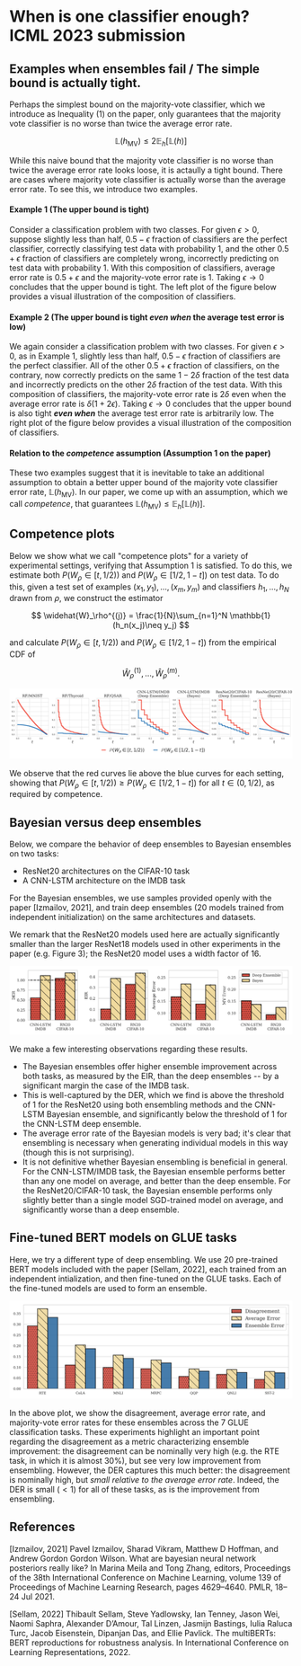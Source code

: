 # When is one classifier enough? ICML 2023 submission

## Examples when ensembles fail / The simple bound is actually tight.

Perhaps the simplest bound on the majority-vote classifier, which we introduce as Inequality (1) on the paper, only guarantees that the majority vote classifier is no worse than twice the average error rate.

$$
\mathbb{L}(h_{\mathrm{MV}}) \leq 2\mathbb{E}_h [\mathbb{L}(h)]
$$

While this naive bound that the majority vote classifier is no worse than twice the average error rate looks loose, it is actaully a tight bound. There are  cases where majority vote classifier is actually worse than the average error rate. To see this, we introduce two examples.

#### Example 1 (The upper bound is tight)
Consider a classification problem with two classes. For given $\epsilon > 0$, suppose slightly less than half, $0.5-\epsilon$ fraction of classifiers are the perfect classifier, correctly classifying test data with probability 1, and the other $0.5+\epsilon$ fraction of classifiers are completely wrong, incorrectly predicting on test data with probability 1. With this composition of classifiers, average error rate is $0.5+\epsilon$ and the majority-vote error rate is $1$. Taking $\epsilon \to 0$ concludes that the upper bound is tight. The left plot of the figure below provides a visual illustration of the composition of classifiers.

#### Example 2 (The upper bound is tight _even when_ the average test error is low)
We again consider a classification problem with two classes. For given $\epsilon > 0$, as in Example 1, slightly less than half, $0.5-\epsilon$ fraction of classifiers are the perfect classifier. All of the other $0.5+\epsilon$ fraction of classifiers, on the contrary, now correctly predicts on the same $1-2\delta$ fraction of the test data and incorrectly predicts on the other $2\delta$ fraction of the test data. With this composition of classifiers, the majority-vote error rate is $2\delta$ even when the average error rate is $\delta(1+2\epsilon)$. Taking $\epsilon \to 0$ concludes that the upper bound is also tight **_even when_** the average test error rate is arbitrarily low. The right plot of the figure below provides a visual illustration of the composition of classifiers.

<!---
![figs/First_order_bound_tight_combined.png]
-->

#### Relation to the _competence_ assumption (Assumption 1 on the paper)
These two examples suggest that it is inevitable to take an additional assumption to obtain a better upper bound of the majority vote classifier error rate, $\mathbb{L}(h_{\mathrm{MV}})$. In our paper, we come up with an assumption, which we call _competence_, that guarantees $\mathbb{L}(h_{\mathrm{MV}}) \leq \mathbb{E}_h [\mathbb{L}(h)]$.

## Competence plots

Below we show what we call "competence plots" for a variety of experimental settings, verifying that Assumption 1 is satisfied. To do this, we estimate both $P(W_\rho \in [t,1/2))$ and $P(W_\rho \in [1/2, 1-t])$ on test data. To do this, given a test set of examples $(x_1,y_1),\dots,(x_m,y_m)$ and classifiers $h_1,\dots,h_N$ drawn from $\rho$, we construct the estimator

$$
\widehat{W}_\rho^{(j)} = \frac{1}{N}\sum_{n=1}^N \mathbb{1}(h_n(x_j)\neq y_j)
$$

and calculate $P(W_\rho \in [t,1/2))$ and $P(W_\rho \in [1/2, 1-t])$ from the empirical CDF of 

$$
\widehat{W}_\rho^{(1)},\dots,\widehat{W}_\rho^{(m)}.
$$

![](figs/competence_plots_v4.png)

We observe that the red curves lie above the blue curves for each setting, showing that $P(W_\rho \in [t,1/2)) \geq P(W_\rho \in [1/2, 1-t])$ for all $t\in (0,1/2)$, as required by competence.

## Bayesian versus deep ensembles

Below, we compare the behavior of deep ensembles to Bayesian ensembles on two tasks:

- ResNet20 architectures on the CIFAR-10 task
- A CNN-LSTM architecture on the IMDB task

For the Bayesian ensembles, we use samples provided openly with the paper [Izmailov, 2021], and train deep ensembles (20 models trained from independent initialization) on the same architectures and datasets.

We remark that the ResNet20 models used here are actually significantly smaller than the larger ResNet18 models used in other experiments in the paper (e.g. Figure 3); the ResNet20 model uses a width factor of 16.

![](figs/bayes_vs_deep_ensemble_v2.png)

We make a few interesting observations regarding these results.

- The Bayesian ensembles offer higher ensemble improvement across both tasks, as measured by the EIR, than the deep ensembles -- by a significant margin the case of the IMDB task. 
- This is well-captured by the DER, which we find is above the threshold of 1 for the ResNet20 using both ensembling methods and the CNN-LSTM Bayesian ensemble, and significantly below the threshold of 1 for the CNN-LSTM deep ensemble.
- The average error rate of the Bayesian models is very bad; it's clear that ensembling is necessary when generating individual models in this way (though this is not surprising). 
- It is not definitive whether Bayesian ensembling is beneficial in general. For the CNN-LSTM/IMDB task, the Bayesian ensemble performs better than any one model on average, and better than the deep ensemble. For the ResNet20/CIFAR-10 task, the Bayesian ensemble performs only slightly better than a single model SGD-trained model on average, and significantly worse than a deep ensemble.  

## Fine-tuned BERT models on GLUE tasks

Here, we try a different type of deep ensembling. We use 20 pre-trained BERT models included with the paper [Sellam, 2022], each trained from an independent intialization, and then fine-tuned on the GLUE tasks. Each of the fine-tuned models are used to form an ensemble.

![](figs/glue_dis_avg_ens.png)

In the above plot, we show the disagreement, average error rate, and majority-vote error rates for these ensembles across the 7 GLUE classification tasks. These experiments highlight an important point regarding the disagreement as a metric characterizing ensemble improvement: the disagreement can be nominally very high (e.g. the RTE task, in which it is almost 30%), but see very low improvement from ensembling. However, the DER captures this much better: the disagreement is nominally high, but _small relative to the average error rate_. Indeed, the DER is small ($<1$) for all of these tasks, as is the improvement from ensembling.

## References

[Izmailov, 2021] Pavel Izmailov, Sharad Vikram, Matthew D Hoffman, and Andrew Gordon Gordon Wilson.
What are bayesian neural network posteriors really like? In Marina Meila and Tong Zhang,
editors, Proceedings of the 38th International Conference on Machine Learning, volume 139 of
Proceedings of Machine Learning Research, pages 4629–4640. PMLR, 18–24 Jul 2021.

[Sellam, 2022] Thibault Sellam, Steve Yadlowsky, Ian Tenney, Jason Wei, Naomi Saphra, Alexander D’Amour,
Tal Linzen, Jasmijn Bastings, Iulia Raluca Turc, Jacob Eisenstein, Dipanjan Das, and Ellie
Pavlick. The multiBERTs: BERT reproductions for robustness analysis. In International
Conference on Learning Representations, 2022.

